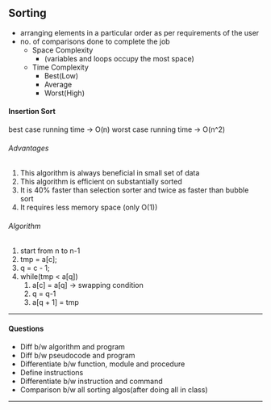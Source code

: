 ## Sorting 
- arranging elements in a particular order as per requirements of the user 
- no. of comparisons done to complete the job
	- Space Complexity
		- (variables and loops occupy the most space)
	- Time Complexity
		- Best(Low)
		- Average
		- Worst(High)

#### Insertion Sort

best case running time -> O(n)
worst case running time -> O(n^2)
###### Advantages
1. This algorithm is always beneficial in small set of data
2. This algorithm is efficient on substantially sorted 
3. It is 40% faster than selection sorter and twice as faster than bubble sort 
4. It requires less memory space (only O(1))
###### Algorithm
1. start from n to n-1
2. tmp = a[c];
3. q = c - 1;
4. while(tmp < a[q])
	1. a[c] = a[q]    -> swapping condition
	2. q = q-1
	3. a[q + 1] = tmp 

---
#### Questions

- Diff b/w algorithm and program
- Diff b/w pseudocode and program
- Differentiate b/w function, module and procedure
- Define instructions 
- Differentiate b/w instruction and command
- Comparison b/w all sorting algos(after doing all in class)

---
